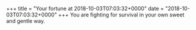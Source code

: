 +++
title = "Your fortune at 2018-10-03T07:03:32+0000"
date = "2018-10-03T07:03:32+0000"
+++
You are fighting for survival in your own sweet and gentle way.  
